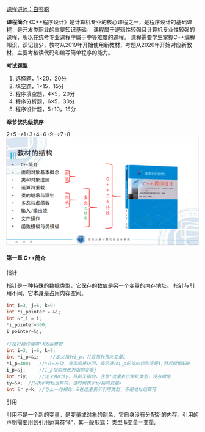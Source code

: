[课程讲师：白鉴聪](https://csse.szu.edu.cn/pages/user/index?id=1214)

**课程简介**
《C++程序设计》是计算机专业的核心课程之一，是程序设计的基础课程，是开发类职业的重要知识基础。
课程属于逻辑性较强且计算机专业性较强的课程，所以在统考专业课程中属于中等难度的课程。
课程需要学生掌握C++编程知识，识记较少，教材从2019年开始使用新教材，考题从2020年开始对应新教材，主要考核读代码和编写简单程序的能力。

**考试题型**
1. 选择题，1×20，20分
2. 填空题，1×15，15分
3. 程序填空题，4×5，20分
4. 程序分析题，6×5，30分
5. 程序设计题，5+10，15分

**章节优先级排序**

2+5-->1+3+4+6+9-->7+8
![image-20230305175320119](./assets/16780792181883.png)

#### 第一章 C++简介
指针

指针是一种特殊的数据类型，它保存的数值是另一个变量的内存地址。
指针与引用不同，它本身是占用内存空间。
```cpp
int i=3, j=6, k=9;
int *i_pointer = &i;
int &r_i = i;
*i_pointer=300;
i_pointer=&j;

//指针操作使用*和&运算符
int i=3, j=6, k=9;
int *i_p=&i; 	//定义指针i_p，并且指针指向变量i
*i_p=300;	//*在=左边，表示间接访问，表示通过i_p的指向找到变量i,然后赋值300 	
i_p=&j; 	//i_p指向修改为指向变量j
int *iy; 	//定义指针iy，目前无指向，注意*这里表示指针类型，没有赋值 
iy=&k;	//&表示地址运算符，这时候表示iy指向变量k
int &r_y=k; //与上一句相比，&在这里表示引用类型，不是地址运算符
```
引用

引用不是一个新的变量，是变量或对象的别名，它自身没有分配新的内存。引用的声明需要用到引用运算符“&”，其一般形式： 类型  &变量＝变量;

